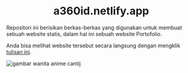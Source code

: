 <center><h1>a360id.netlify.app</h1></center>
<p>Repositori ini berisikan berkas-berkas yang digunakan untuk membuat sebuah website statis, dalam hal ini sebuah website Portofolio.</p>
<p>Anda bisa melihat website tersebut secara langsung dengan mengklik <a href="https://a360id.netlify.app">tulisan ini</a>.</p>
<img src="" alt="gambar wanita anime cantij">
